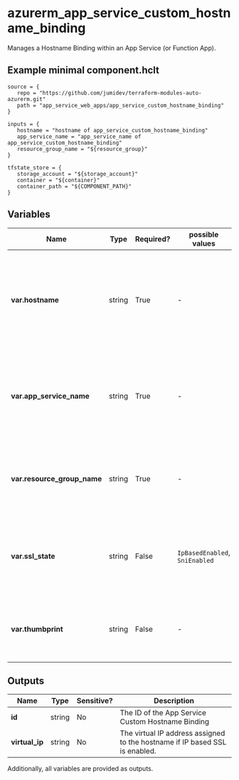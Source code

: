 # azurerm_app_service_custom_hostname_binding

Manages a Hostname Binding within an App Service (or Function App).

## Example minimal component.hclt

```hcl
source = {
   repo = "https://github.com/jumidev/terraform-modules-auto-azurerm.git" 
   path = "app_service_web_apps/app_service_custom_hostname_binding" 
}

inputs = {
   hostname = "hostname of app_service_custom_hostname_binding" 
   app_service_name = "app_service_name of app_service_custom_hostname_binding" 
   resource_group_name = "${resource_group}" 
}

tfstate_store = {
   storage_account = "${storage_account}" 
   container = "${container}" 
   container_path = "${COMPONENT_PATH}" 
}

```

## Variables

| Name | Type | Required? |  possible values |  Description |
| ---- | ---- | --------- |  ----------- | ----------- |
| **var.hostname** | string | True | -  |  Specifies the Custom Hostname to use for the App Service, example `www.example.com`. Changing this forces a new resource to be created. | 
| **var.app_service_name** | string | True | -  |  The name of the App Service in which to add the Custom Hostname Binding. Changing this forces a new resource to be created. | 
| **var.resource_group_name** | string | True | -  |  The name of the resource group in which the App Service exists. Changing this forces a new resource to be created. | 
| **var.ssl_state** | string | False | `IpBasedEnabled`, `SniEnabled`  |  The SSL type. Possible values are `IpBasedEnabled` and `SniEnabled`. Changing this forces a new resource to be created. | 
| **var.thumbprint** | string | False | -  |  The SSL certificate thumbprint. Changing this forces a new resource to be created. | 



## Outputs

| Name | Type | Sensitive? | Description |
| ---- | ---- | --------- | --------- |
| **id** | string | No  | The ID of the App Service Custom Hostname Binding | 
| **virtual_ip** | string | No  | The virtual IP address assigned to the hostname if IP based SSL is enabled. | 

Additionally, all variables are provided as outputs.
